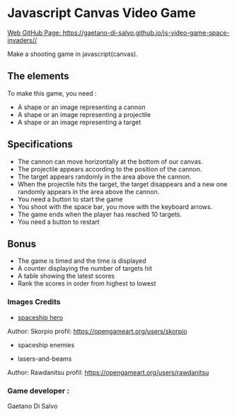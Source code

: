 # Javascript Canvas Video Game

[Web GitHub Page: https://gaetano-di-salvo.github.io/js-video-game-space-invaders// ](https://gaetano-di-salvo.github.io/js-video-game-space-invaders/)


Make a shooting game in javascript(canvas).

## The elements

To make this game, you need :

- A shape or an image representing a cannon
- A shape or an image representing a projectile
- A shape or an image representing a target

## Specifications

- The cannon can move horizontally at the bottom of our canvas.
- The projectile appears according to the position of the cannon.
- The target appears randomly in the area above the cannon.
- When the projectile hits the target, the target disappears and a new one randomly appears in the area above the cannon.
- You need a button to start the game
- You shoot with the space bar, you move with the keyboard arrows.
- The game ends when the player has reached 10 targets.
- You need a button to restart

## Bonus

- The game is timed and the time is displayed
- A counter displaying the number of targets hit
- A table showing the latest scores
- Rank the scores in order from highest to lowest

### Images Credits
- <u>spaceship hero</u>

Author: Skorpio
profil: https://opengameart.org/users/skorpio


- spaceship enemies


- lasers-and-beams

Author: Rawdanitsu
profil: https://opengameart.org/users/rawdanitsu


### Game developer :
Gaetano Di Salvo
